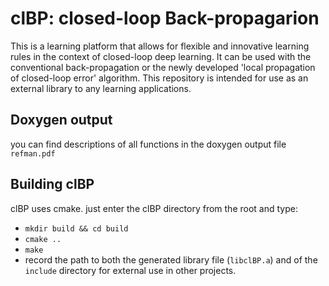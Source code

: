 # clBP: closed-loop Back-propagarion
 This is a learning platform that allows for flexible and innovative learning rules in the context of closed-loop deep learning. It can be used with the conventional back-propagation or the newly developed 'local propagation of closed-loop error' algorithm. This repository is intended for use as an external library to any learning applications.

## Doxygen output
you can find descriptions of all functions in the doxygen output file ``refman.pdf``

## Building clBP
clBP uses cmake. just enter the clBP directory from the root and type:
- ``mkdir build && cd build``
- ``cmake ..``
- ``make``
- record the path to both the generated library file (``libclBP.a``) and of the ``include`` directory for external use in other projects.
